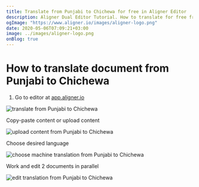 ```yaml
---
title: Translate from Punjabi to Chichewa for free in Aligner Editor
description: Aligner Dual Editor Tutorial. How to translate for free from Punjabi to Chichewa. Aligner is multilingual document management platform. 
ogImage: "https://www.aligner.io/images/aligner-logo.png"
date: 2020-05-06T07:09:21+03:00
image: ../images/aligner-logo.png
onBlog: true
---
```


# How to translate document from Punjabi to Chichewa

1. Go to editor at [app.aligner.io](https://app.aligner.io "Aligner App web page")

![translate from Punjabi to Chichewa](../aligner-blank-editor.png "translate from Punjabi to Chichewa")

Copy-paste content or upload content

![upload content from Punjabi to Chichewa](../aligner-uploaded-document.png "upload content from Punjabi to Chichewa")

Choose desired language

![choose machine translation from Punjabi to Chichewa](../aligner-language-dropdown.png "choose machine translation from Punjabi to Chichewa")

Work and edit 2 documents in parallel

![edit translation from Punjabi to Chichewa](../aligner-double-sitded-editor.png "edit translation from Punjabi to Chichewa")

